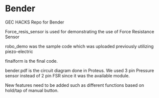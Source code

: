 # Bender
GEC HACKS Repo for Bender

Force_resis_sensor is used for demonstrating the use of Force Resistance Sensor

robo_demo was the sample code which was uploaded previously utilizing piezo-electric 

finalform is the final code. 

bender.pdf is the circuit diagram done in Proteus. We used 3 pin Pressure sensor instead of 2 pin FSR since it was the available module.

New features need to be added such as different functions based on hold/tap of manual button.
